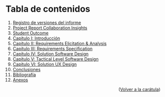 # Tabla de contenidos

<ol>
  <li><a href="">Registro de versiones del informe</a></li>
  <li><a href="">Project Report Collaboration Insights</a></li>
  <li><a href="https://github.com/WX82-06-Arquitectura-de-Swe-Emergentes/upc-pre-202302-si572-SW71-adventurahub-report/blob/main/Student_Outcome.md">Student Outcome</a></li>
  <li><a href="https://github.com/WX82-06-Arquitectura-de-Swe-Emergentes/upc-pre-202302-si572-SW71-adventurahub-report/blob/main/Capitulo_I_Introduccion.md">Capítulo I: Introducción</a></li>
  <li><a href="https://github.com/WX82-06-Arquitectura-de-Swe-Emergentes/upc-pre-202302-si572-SW71-adventurahub-report/blob/main/Capitulo_II_Requirements_Elicitation_And_Analysis.md">Capítulo II: Requirements Elicitation & Analysis</a></li>
  <li><a href="https://github.com/WX82-06-Arquitectura-de-Swe-Emergentes/upc-pre-202302-si572-SW71-adventurahub-report/blob/main/Capitulo_III_Requirements_Specification.md">Capítulo III: Requirements Specification</a></li>
  <li><a href="https://github.com/WX82-06-Arquitectura-de-Swe-Emergentes/upc-pre-202302-si572-SW71-adventurahub-report/blob/main/Capitulo_IV_Solution_Software_Design.md">Capítulo IV: Solution Software Design</a></li>
  <li><a href="">Capítulo V: Tactical Level Software Design</a></li>
  <li><a href="">Capítulo VI: Solution UX Design</a></li>
  <li><a href="">Conclusiones</a></li>
  <li><a href="">Bibliografía</a></li>
  <li><a href="">Anexos</a></li>
</ol>

<p align="right">(<a href="https://github.com/WX82-06-Arquitectura-de-Swe-Emergentes/upc-pre-202302-si572-SW71-adventurahub-report/blob/main/README.md">Volver a la carátula</a>)</p>